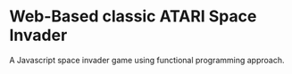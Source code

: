 # Web-Based classic ATARI Space Invader
A Javascript space invader game using functional programming approach.
